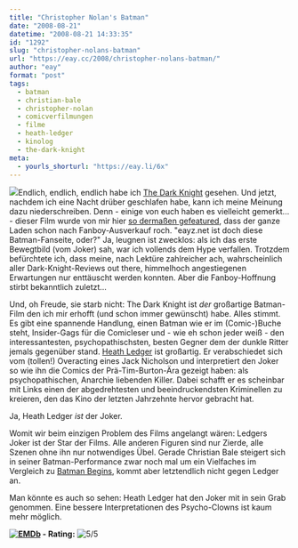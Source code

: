 ```yaml
---
title: "Christopher Nolan's Batman"
date: "2008-08-21"
datetime: "2008-08-21 14:33:35"
id: "1292"
slug: "christopher-nolans-batman"
url: "https://eay.cc/2008/christopher-nolans-batman/"
author: "eay"
format: "post"
tags:
  - batman
  - christian-bale
  - christopher-nolan
  - comicverfilmungen
  - filme
  - heath-ledger
  - kinolog
  - the-dark-knight
meta:
  - yourls_shorturl: "https://eay.li/6x"
---
```


![](/uploads/2008/thedarkknight.jpg)Endlich, endlich, endlich habe ich [The Dark Knight](http://www.imdb.com/title/tt0468569/) gesehen. Und jetzt, nachdem ich eine Nacht drüber geschlafen habe, kann ich meine Meinung dazu niederschreiben. Denn - einige von euch haben es vielleicht gemerkt... - dieser Film wurde von mir hier [so dermaßen gefeatured](//eay.cc/tag/the-dark-knight/), dass der ganze Laden schon nach Fanboy-Ausverkauf roch. "eayz.net ist doch diese Batman-Fanseite, oder?" Ja, leugnen ist zwecklos: als ich das erste Bewegtbild (vom Joker) sah, war ich vollends dem Hype verfallen. Trotzdem befürchtete ich, dass meine, nach Lektüre zahlreicher ach, wahrscheinlich aller Dark-Knight-Reviews out there, himmelhoch angestiegenen Erwartungen nur enttäuscht werden konnten. Aber die Fanboy-Hoffnung stirbt bekanntlich zuletzt...

Und, oh Freude, sie starb nicht: The Dark Knight ist _der_ großartige Batman-Film den ich mir erhofft (und schon immer gewünscht) habe. Alles stimmt. Es gibt eine spannende Handlung, einen Batman wie er im (Comic-)Buche steht, Insider-Gags für die Comicleser und - wie eh schon jeder weiß - den interessantesten, psychopathischsten, besten Gegner dem der dunkle Ritter jemals gegenüber stand. [Heath Ledger](http://de.wikipedia.org/wiki/Heath_Ledger) ist großartig. Er verabschiedet sich vom (tollen!) Overacting eines Jack Nicholson und interpretiert den Joker so wie ihn die Comics der Prä-Tim-Burton-Ära gezeigt haben: als psychopathischen, Anarchie liebenden Killer. Dabei schafft er es scheinbar mit Links einen der abgedrehtesten und beeindruckendsten Kriminellen zu kreieren, den das Kino der letzten Jahrzehnte hervor gebracht hat.

Ja, Heath Ledger _ist_ der Joker.

Womit wir beim einzigen Problem des Films angelangt wären: Ledgers Joker ist der Star der Films. Alle anderen Figuren sind nur Zierde, alle Szenen ohne ihn nur notwendiges Übel. Gerade Christian Bale steigert sich in seiner Batman-Performance zwar noch mal um ein Vielfaches im Vergleich zu [Batman Begins](http://www.amazon.de/exec/obidos/ASIN/B000ARA4YU/eayznet-21), kommt aber letztendlich nicht gegen Ledger an.

Man könnte es auch so sehen: Heath Ledger hat den Joker mit in sein Grab genommen. Eine bessere Interpretationen des Psycho-Clowns ist kaum mehr möglich.

 **[![EMDb](/uploads/pages/emdb/emdb_mini.gif)](http://eay.cc/emdb/) - Rating:** ![5/5](/uploads/pages/emdb/s_5.gif)
